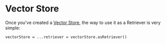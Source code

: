 Vector Store
============

Once you've created a [Vector Store](/docs/modules/data_connection/vectorstores), the way to use it as a Retriever is very simple:

    vectorStore = ...retriever = vectorStore.asRetriever()